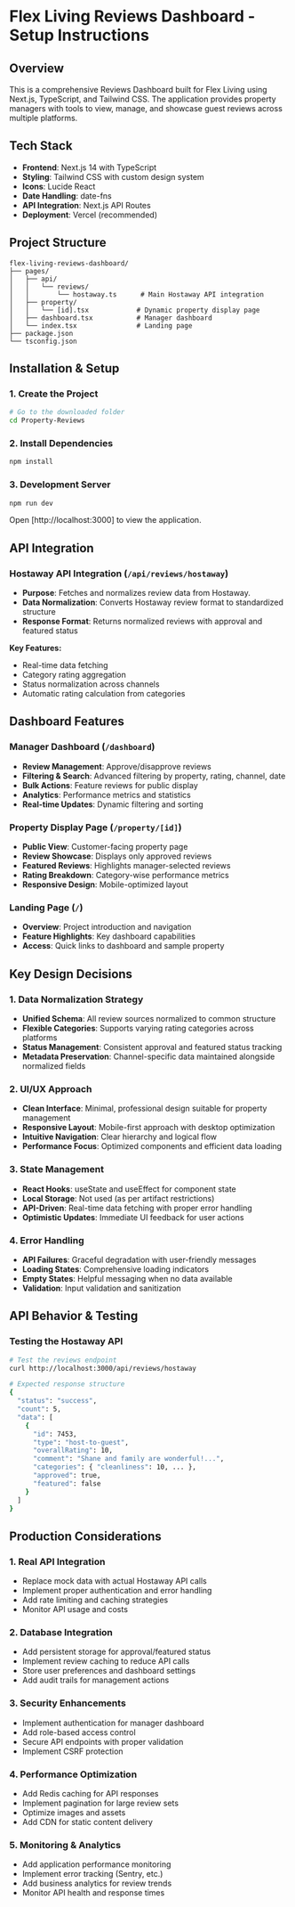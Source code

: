 # Flex Living Reviews Dashboard - Setup Instructions

## Overview
This is a comprehensive Reviews Dashboard built for Flex Living using Next.js, TypeScript, and Tailwind CSS. The application provides property managers with tools to view, manage, and showcase guest reviews across multiple platforms.

## Tech Stack
- **Frontend**: Next.js 14 with TypeScript
- **Styling**: Tailwind CSS with custom design system
- **Icons**: Lucide React
- **Date Handling**: date-fns
- **API Integration**: Next.js API Routes
- **Deployment**: Vercel (recommended)

## Project Structure
```
flex-living-reviews-dashboard/
├── pages/
│   ├── api/
│   │   └── reviews/
│   │       └── hostaway.ts      # Main Hostaway API integration
│   ├── property/
│   │   └── [id].tsx            # Dynamic property display page
│   ├── dashboard.tsx           # Manager dashboard
│   └── index.tsx               # Landing page
├── package.json
└── tsconfig.json
```

## Installation & Setup

### 1. Create the Project
```bash
# Go to the downloaded folder
cd Property-Reviews
```

### 2. Install Dependencies
```bash
npm install
```

### 3. Development Server
```bash
npm run dev
```
Open [http://localhost:3000] to view the application.

## API Integration

### Hostaway API Integration (`/api/reviews/hostaway`)
- **Purpose**: Fetches and normalizes review data from Hostaway.
- **Data Normalization**: Converts Hostaway review format to standardized structure
- **Response Format**: Returns normalized reviews with approval and featured status

**Key Features:**
- Real-time data fetching
- Category rating aggregation
- Status normalization across channels
- Automatic rating calculation from categories

## Dashboard Features

### Manager Dashboard (`/dashboard`)
- **Review Management**: Approve/disapprove reviews
- **Filtering & Search**: Advanced filtering by property, rating, channel, date
- **Bulk Actions**: Feature reviews for public display
- **Analytics**: Performance metrics and statistics
- **Real-time Updates**: Dynamic filtering and sorting

### Property Display Page (`/property/[id]`)
- **Public View**: Customer-facing property page
- **Review Showcase**: Displays only approved reviews
- **Featured Reviews**: Highlights manager-selected reviews
- **Rating Breakdown**: Category-wise performance metrics
- **Responsive Design**: Mobile-optimized layout

### Landing Page (`/`)
- **Overview**: Project introduction and navigation
- **Feature Highlights**: Key dashboard capabilities
- **Access**: Quick links to dashboard and sample property

## Key Design Decisions

### 1. Data Normalization Strategy
- **Unified Schema**: All review sources normalized to common structure
- **Flexible Categories**: Supports varying rating categories across platforms
- **Status Management**: Consistent approval and featured status tracking
- **Metadata Preservation**: Channel-specific data maintained alongside normalized fields

### 2. UI/UX Approach
- **Clean Interface**: Minimal, professional design suitable for property management
- **Responsive Layout**: Mobile-first approach with desktop optimization
- **Intuitive Navigation**: Clear hierarchy and logical flow
- **Performance Focus**: Optimized components and efficient data loading

### 3. State Management
- **React Hooks**: useState and useEffect for component state
- **Local Storage**: Not used (as per artifact restrictions)
- **API-Driven**: Real-time data fetching with proper error handling
- **Optimistic Updates**: Immediate UI feedback for user actions

### 4. Error Handling
- **API Failures**: Graceful degradation with user-friendly messages
- **Loading States**: Comprehensive loading indicators
- **Empty States**: Helpful messaging when no data available
- **Validation**: Input validation and sanitization

## API Behavior & Testing

### Testing the Hostaway API
```bash
# Test the reviews endpoint
curl http://localhost:3000/api/reviews/hostaway

# Expected response structure
{
  "status": "success",
  "count": 5,
  "data": [
    {
      "id": 7453,
      "type": "host-to-guest",
      "overallRating": 10,
      "comment": "Shane and family are wonderful!...",
      "categories": { "cleanliness": 10, ... },
      "approved": true,
      "featured": false
    }
  ]
}
```

## Production Considerations

### 1. Real API Integration
- Replace mock data with actual Hostaway API calls
- Implement proper authentication and error handling
- Add rate limiting and caching strategies
- Monitor API usage and costs

### 2. Database Integration
- Add persistent storage for approval/featured status
- Implement review caching to reduce API calls
- Store user preferences and dashboard settings
- Add audit trails for management actions

### 3. Security Enhancements
- Implement authentication for manager dashboard
- Add role-based access control
- Secure API endpoints with proper validation
- Implement CSRF protection

### 4. Performance Optimization
- Add Redis caching for API responses
- Implement pagination for large review sets
- Optimize images and assets
- Add CDN for static content delivery

### 5. Monitoring & Analytics
- Add application performance monitoring
- Implement error tracking (Sentry, etc.)
- Add business analytics for review trends
- Monitor API health and response times
